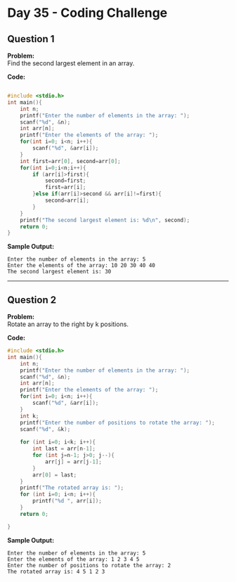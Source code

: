 # Day 35 - Coding Challenge

## Question 1  
**Problem:**  
Find the second largest element in an array.

**Code:**  
```c

#include <stdio.h>
int main(){
    int n;
    printf("Enter the number of elements in the array: ");
    scanf("%d", &n);
    int arr[n];
    printf("Enter the elements of the array: ");
    for(int i=0; i<n; i++){
        scanf("%d", &arr[i]);
    }
    int first=arr[0], second=arr[0];
    for(int i=0;i<n;i++){
        if (arr[i]>first){
            second=first;
            first=arr[i];
        }else if(arr[i]>second && arr[i]!=first){
            second=arr[i];
        }
    }
    printf("The second largest element is: %d\n", second);
    return 0;
}
```

**Sample Output:**  
```
Enter the number of elements in the array: 5
Enter the elements of the array: 10 20 30 40 40
The second largest element is: 30
```

---

## Question 2  
**Problem:**  
Rotate an array to the right by k positions.

**Code:**  
```c
#include <stdio.h>
int main(){
    int n;
    printf("Enter the number of elements in the array: ");
    scanf("%d", &n);
    int arr[n];
    printf("Enter the elements of the array: ");
    for(int i=0; i<n; i++){
        scanf("%d", &arr[i]);
    }
    int k;
    printf("Enter the number of positions to rotate the array: ");
    scanf("%d", &k);
    
    for (int i=0; i<k; i++){
        int last = arr[n-1];
        for (int j=n-1; j>0; j--){
            arr[j] = arr[j-1];
        }
        arr[0] = last;
    }
    printf("The rotated array is: ");
    for (int i=0; i<n; i++){
        printf("%d ", arr[i]);
    }
    return 0;

}
```

**Sample Output:**  
```
Enter the number of elements in the array: 5
Enter the elements of the array: 1 2 3 4 5
Enter the number of positions to rotate the array: 2
The rotated array is: 4 5 1 2 3 
```
